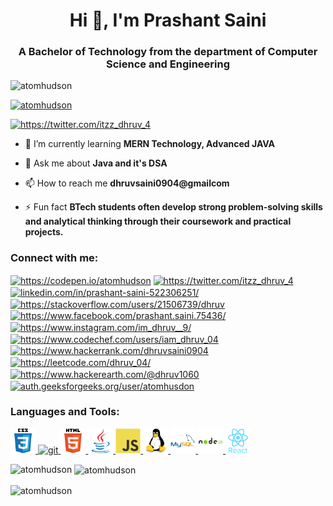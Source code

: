 <h1 align="center">Hi 👋, I'm Prashant Saini</h1>
<h3 align="center">A Bachelor of Technology from the department of Computer Science and Engineering</h3>

<p align="left"> <img src="https://komarev.com/ghpvc/?username=atomhudson&label=Profile%20views&color=0e75b6&style=flat" alt="atomhudson" /> </p>

<p align="left"> <a href="https://github.com/ryo-ma/github-profile-trophy"><img src="https://github-profile-trophy.vercel.app/?username=atomhudson" alt="atomhudson" /></a> </p>

<p align="left"> <a href="https://twitter.com/https://twitter.com/itzz_dhruv_4" target="blank"><img src="https://img.shields.io/twitter/follow/https://twitter.com/itzz_dhruv_4?logo=twitter&style=for-the-badge" alt="https://twitter.com/itzz_dhruv_4" /></a> </p>

- 🌱 I’m currently learning **MERN Technology, Advanced JAVA**

- 💬 Ask me about **Java and it's DSA**

- 📫 How to reach me **dhruvsaini0904@gmailcom**

- ⚡ Fun fact **BTech students often develop strong problem-solving skills and analytical thinking through their coursework and practical projects.**

<h3 align="left">Connect with me:</h3>
<p align="left">
<a href="https://codepen.io/https://codepen.io/atomhudson" target="blank"><img align="center" src="https://raw.githubusercontent.com/rahuldkjain/github-profile-readme-generator/master/src/images/icons/Social/codepen.svg" alt="https://codepen.io/atomhudson" height="30" width="40" /></a>
<a href="https://twitter.com/https://twitter.com/itzz_dhruv_4" target="blank"><img align="center" src="https://raw.githubusercontent.com/rahuldkjain/github-profile-readme-generator/master/src/images/icons/Social/twitter.svg" alt="https://twitter.com/itzz_dhruv_4" height="30" width="40" /></a>
<a href="https://linkedin.com/in/linkedin.com/in/prashant-saini-522306251/" target="blank"><img align="center" src="https://raw.githubusercontent.com/rahuldkjain/github-profile-readme-generator/master/src/images/icons/Social/linked-in-alt.svg" alt="linkedin.com/in/prashant-saini-522306251/" height="30" width="40" /></a>
<a href="https://stackoverflow.com/users/https://stackoverflow.com/users/21506739/dhruv" target="blank"><img align="center" src="https://raw.githubusercontent.com/rahuldkjain/github-profile-readme-generator/master/src/images/icons/Social/stack-overflow.svg" alt="https://stackoverflow.com/users/21506739/dhruv" height="30" width="40" /></a>
<a href="https://fb.com/https://www.facebook.com/prashant.saini.75436/" target="blank"><img align="center" src="https://raw.githubusercontent.com/rahuldkjain/github-profile-readme-generator/master/src/images/icons/Social/facebook.svg" alt="https://www.facebook.com/prashant.saini.75436/" height="30" width="40" /></a>
<a href="https://instagram.com/https://www.instagram.com/im_dhruv__9/" target="blank"><img align="center" src="https://raw.githubusercontent.com/rahuldkjain/github-profile-readme-generator/master/src/images/icons/Social/instagram.svg" alt="https://www.instagram.com/im_dhruv__9/" height="30" width="40" /></a>
<a href="https://www.codechef.com/users/https://www.codechef.com/users/iam_dhruv_04" target="blank"><img align="center" src="https://cdn.jsdelivr.net/npm/simple-icons@3.1.0/icons/codechef.svg" alt="https://www.codechef.com/users/iam_dhruv_04" height="30" width="40" /></a>
<a href="https://www.hackerrank.com/https://www.hackerrank.com/dhruvsaini0904" target="blank"><img align="center" src="https://raw.githubusercontent.com/rahuldkjain/github-profile-readme-generator/master/src/images/icons/Social/hackerrank.svg" alt="https://www.hackerrank.com/dhruvsaini0904" height="30" width="40" /></a>
<a href="https://www.leetcode.com/https://leetcode.com/dhruv_04/" target="blank"><img align="center" src="https://raw.githubusercontent.com/rahuldkjain/github-profile-readme-generator/master/src/images/icons/Social/leet-code.svg" alt="https://leetcode.com/dhruv_04/" height="30" width="40" /></a>
<a href="https://www.hackerearth.com/https://www.hackerearth.com/@dhruv1060" target="blank"><img align="center" src="https://raw.githubusercontent.com/rahuldkjain/github-profile-readme-generator/master/src/images/icons/Social/hackerearth.svg" alt="https://www.hackerearth.com/@dhruv1060" height="30" width="40" /></a>
<a href="https://auth.geeksforgeeks.org/user/auth.geeksforgeeks.org/user/atomhusdon" target="blank"><img align="center" src="https://raw.githubusercontent.com/rahuldkjain/github-profile-readme-generator/master/src/images/icons/Social/geeks-for-geeks.svg" alt="auth.geeksforgeeks.org/user/atomhusdon" height="30" width="40" /></a>
</p>

<h3 align="left">Languages and Tools:</h3>
<p align="left"> <a href="https://www.w3schools.com/css/" target="_blank" rel="noreferrer"> <img src="https://raw.githubusercontent.com/devicons/devicon/master/icons/css3/css3-original-wordmark.svg" alt="css3" width="40" height="40"/> </a> <a href="https://git-scm.com/" target="_blank" rel="noreferrer"> <img src="https://www.vectorlogo.zone/logos/git-scm/git-scm-icon.svg" alt="git" width="40" height="40"/> </a> <a href="https://www.w3.org/html/" target="_blank" rel="noreferrer"> <img src="https://raw.githubusercontent.com/devicons/devicon/master/icons/html5/html5-original-wordmark.svg" alt="html5" width="40" height="40"/> </a> <a href="https://www.java.com" target="_blank" rel="noreferrer"> <img src="https://raw.githubusercontent.com/devicons/devicon/master/icons/java/java-original.svg" alt="java" width="40" height="40"/> </a> <a href="https://developer.mozilla.org/en-US/docs/Web/JavaScript" target="_blank" rel="noreferrer"> <img src="https://raw.githubusercontent.com/devicons/devicon/master/icons/javascript/javascript-original.svg" alt="javascript" width="40" height="40"/> </a> <a href="https://www.linux.org/" target="_blank" rel="noreferrer"> <img src="https://raw.githubusercontent.com/devicons/devicon/master/icons/linux/linux-original.svg" alt="linux" width="40" height="40"/> </a> <a href="https://www.mysql.com/" target="_blank" rel="noreferrer"> <img src="https://raw.githubusercontent.com/devicons/devicon/master/icons/mysql/mysql-original-wordmark.svg" alt="mysql" width="40" height="40"/> </a> <a href="https://nodejs.org" target="_blank" rel="noreferrer"> <img src="https://raw.githubusercontent.com/devicons/devicon/master/icons/nodejs/nodejs-original-wordmark.svg" alt="nodejs" width="40" height="40"/> </a> <a href="https://reactjs.org/" target="_blank" rel="noreferrer"> <img src="https://raw.githubusercontent.com/devicons/devicon/master/icons/react/react-original-wordmark.svg" alt="react" width="40" height="40"/> </a> </p>

<p><img align="left" src="https://github-readme-stats.vercel.app/api/top-langs?username=atomhudson&show_icons=true&locale=en&layout=compact" alt="atomhudson" /></p>

<p>&nbsp;<img align="center" src="https://github-readme-stats.vercel.app/api?username=atomhudson&show_icons=true&locale=en" alt="atomhudson" /></p>

<p><img align="center" src="https://github-readme-streak-stats.herokuapp.com/?user=atomhudson&" alt="atomhudson" /></p>
